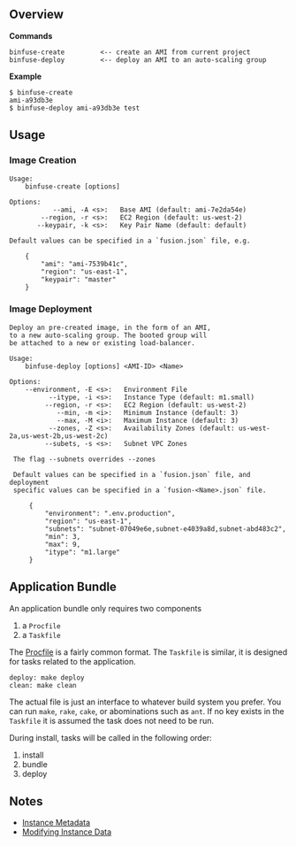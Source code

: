 ## Overview

**Commands**

    binfuse-create         <-- create an AMI from current project
    binfuse-deploy         <-- deploy an AMI to an auto-scaling group

**Example**

    $ binfuse-create
    ami-a93db3e
    $ binfuse-deploy ami-a93db3e test

## Usage

### Image Creation

    Usage: 
        binfuse-create [options]
    
    Options:
               --ami, -A <s>:   Base AMI (default: ami-7e2da54e)
            --region, -r <s>:   EC2 Region (default: us-west-2)
           --keypair, -k <s>:   Key Pair Name (default: default)
    
    Default values can be specified in a `fusion.json` file, e.g.
    
        {
            "ami": "ami-7539b41c",
            "region": "us-east-1",
            "keypair": "master"
        }

### Image Deployment

    Deploy an pre-created image, in the form of an AMI, 
    to a new auto-scaling group. The booted group will
    be attached to a new or existing load-balancer.
    
    Usage: 
        binfuse-deploy [options] <AMI-ID> <Name>
    
    Options:
        --environment, -E <s>:   Environment File
              --itype, -i <s>:   Instance Type (default: m1.small)
             --region, -r <s>:   EC2 Region (default: us-west-2)
                --min, -m <i>:   Minimum Instance (default: 3)
                --max, -M <i>:   Maximum Instance (default: 3)
              --zones, -Z <s>:   Availability Zones (default: us-west-2a,us-west-2b,us-west-2c)
             --subets, -s <s>:   Subnet VPC Zones
    
     The flag --subnets overrides --zones
     
     Default values can be specified in a `fusion.json` file, and deployment 
     specific values can be specified in a `fusion-<Name>.json` file.
    
         {
             "environment": ".env.production",
             "region": "us-east-1",
             "subnets": "subnet-07049e6e,subnet-e4039a8d,subnet-abd483c2",
             "min": 3,
             "max": 9,
             "itype": "m1.large"
         }
     

## Application Bundle

An application bundle only requires two components

1. a `Procfile`
2. a `Taskfile`

The [Procfile][3] is a fairly common format.
The `Taskfile` is similar, it is designed for tasks related to the application.

    deploy: make deploy
    clean: make clean

The actual file is just an interface to whatever build system you prefer.
You can run `make`, `rake`, `cake`, or abominations such as `ant`.
If no key exists in the `Taskfile` it is assumed the task does not need to be run.

During install, tasks will be called in the following order:

1. install
2. bundle
3. deploy

## Notes

- [Instance Metadata][1]
- [Modifying Instance Data][2]

[1]: http://docs.aws.amazon.com/AWSEC2/latest/UserGuide/AESDG-chapter-instancedata.html
[2]: http://docs.aws.amazon.com/AWSEC2/latest/UserGuide/Using_ChangingAttributesWhileInstanceStopped.html
[3]: http://ddollar.github.com/foreman/#PROCFILE






